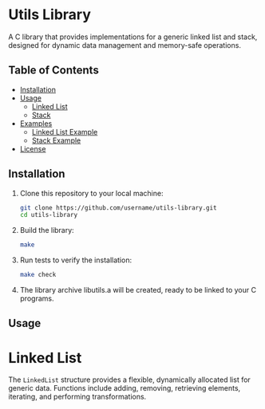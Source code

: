 # Utils Library

A C library that provides implementations for a generic linked list and stack, designed for dynamic data management and memory-safe operations.

## Table of Contents

- [Installation](#installation)
- [Usage](#usage)
  - [Linked List](#linked-list)
  - [Stack](#stack)
- [Examples](#examples)
  - [Linked List Example](#linked-list-example)
  - [Stack Example](#stack-example)
- [License](#license)

## Installation

1. Clone this repository to your local machine:

   ```bash
   git clone https://github.com/username/utils-library.git
   cd utils-library
   ```

2. Build the library:

   ```bash
   make
   ```

3. Run tests to verify the installation:

   ```bash
   make check
   ```

4. The library archive libutils.a will be created, ready to be linked to your C programs.

## Usage

# Linked List

The `LinkedList` structure provides a flexible, dynamically allocated list for generic data. Functions include adding, removing, retrieving elements, iterating, and performing transformations.
